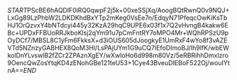 $START$PScBE6hAQDlF0iRQ0qwpF2j5k+00xeSSjXq/AoogBQtRwnQ0v9NQJ+LxGg89LzPhbW2LDKDKhdBxYTp2mKeg0VsEe7n/EdqyN71PfeqcOwKiKsTbHJ1OrQzvxY4bNTdcyi445y32KzA29hqC9UPE6x03f1x7Q2vHvngB4kakw6EBc+UPDxFFBUoRRJkboKlsj2qYm91u7pCmFntRY7oMPO4Mr+WQhRPSzU9pOyDCf7/MBSL8C1yFm6FkksX+d3iOUS605dJoogkyE1UmRxF4wYo8f3vAZEVTd5NZnzyGABHEX8QoM3Hl/LsPAjUYm1G9uCQ7IEfoDImoBJ/Ih9IfK/wbEWkolDnYLvswlB2fZCr2ZPAznXgEY/wXwloHo6d998m80Vz/5eRBRihhDmxlzro9OencQwZosYtqKD4zENohGBe121teU53+1Cye43BveuDIEBoF522Oj/wouIYtnA==$END$
